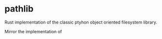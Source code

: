 # pathlib

Rust implementation of the classic ptyhon object oriented filesystem library.

Mirror the implementation of
